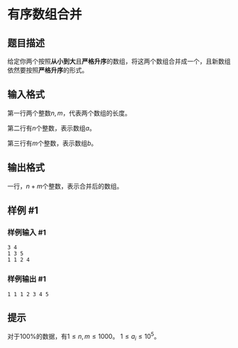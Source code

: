 # 有序数组合并

## 题目描述

给定你两个按照**从小到大**且**严格升序**的数组，将这两个数组合并成一个，且新数组依然要按照**严格升序**的形式。

## 输入格式

第一行两个整数$n, m$，代表两个数组的长度。

第二行有$n$个整数，表示数组$a$。

第三行有$m$个整数，表示数组$b$。

## 输出格式

一行，$n + m$个整数，表示合并后的数组。

## 样例 #1

### 样例输入 #1

```
3 4
1 3 5
1 1 2 4
```

### 样例输出 #1

```
1 1 1 2 3 4 5
```

## 提示

对于$100\%$的数据，有$1 \leq n, m \leq 1000$。 $1 \leq a_i \leq 10^5$。